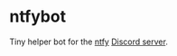 # ntfybot
Tiny helper bot for the [ntfy](https://github.com/binwiederhier/ntfy) [Discord server](https://discord.gg/cT7ECsZj9w).
